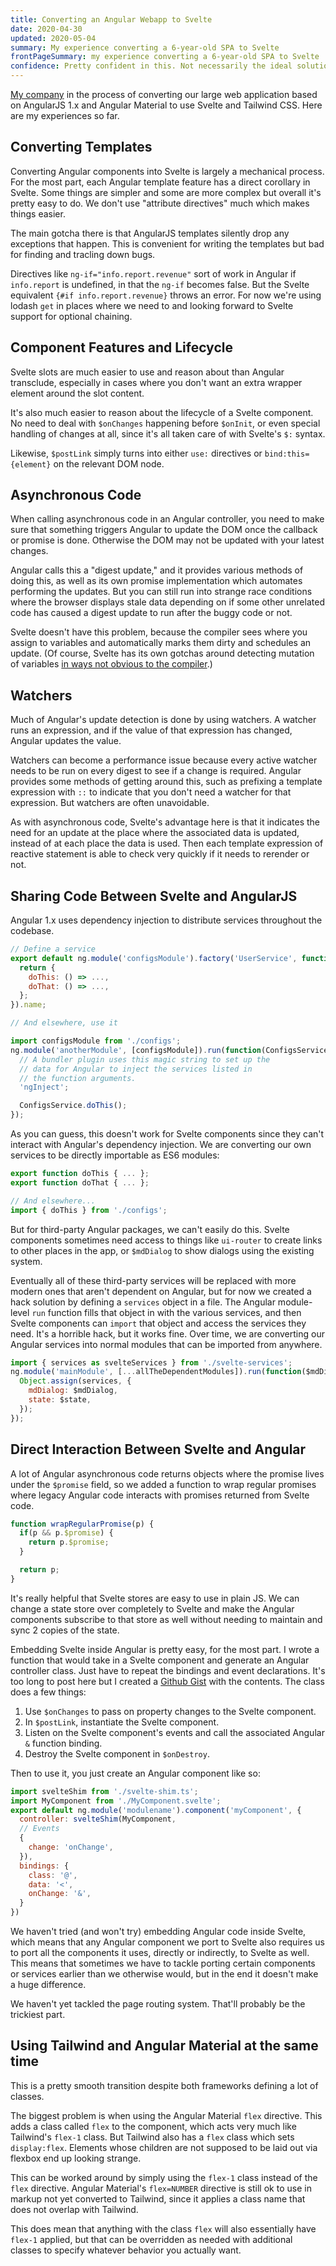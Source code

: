 ```yaml
---
title: Converting an Angular Webapp to Svelte
date: 2020-04-30
updated: 2020-05-04
summary: My experience converting a 6-year-old SPA to Svelte
frontPageSummary: my experience converting a 6-year-old SPA to Svelte
confidence: Pretty confident in this. Not necessarily the ideal solution.
---
```


[My company](https://www.carevoyance.com) in the process of converting our large  web application based on AngularJS 1.x and Angular Material to use Svelte and Tailwind CSS. Here are my experiences so far.

## Converting Templates

Converting Angular components into Svelte is largely a mechanical process. For the most part, each Angular template feature has a direct corollary in Svelte. Some things are simpler and some are more complex but overall it's pretty easy to do. We don't use "attribute directives" much which makes things easier.

The main gotcha there is that AngularJS templates silently drop any exceptions that happen. This is convenient for writing the templates but bad for finding and tracling down bugs.

Directives like `ng-if="info.report.revenue"` sort of work in Angular if `info.report` is undefined, in that the `ng-if` becomes false. But the Svelte equivalent `{#if info.report.revenue}` throws an error. For now we're using lodash `get` in places where we need to and looking forward to Svelte support for optional chaining.

## Component Features and Lifecycle

Svelte slots are much easier to use and reason about than Angular transclude, especially in cases where you don't want an extra wrapper element around the slot content.

It's also much easier to reason about the lifecycle of a Svelte component. No need to deal with `$onChanges` happening before `$onInit`, or even special handling of changes at all, since it's all taken care of with Svelte's `$:` syntax.

Likewise, `$postLink` simply turns into either `use:` directives or `bind:this={element}` on the relevant DOM node.

## Asynchronous Code

When calling asynchronous code in an Angular controller, you need to make sure that something triggers Angular to update the DOM once the callback or promise is done. Otherwise the DOM may not be updated with your latest changes.

Angular calls this a "digest update," and it provides various methods of doing this, as well as its own promise implementation which automates performing the updates. But you can still run into strange race conditions where the browser displays stale data depending on if some other unrelated code has caused a digest update to run after the buggy code or not.

Svelte doesn't have this problem, because the compiler sees where you assign to variables and automatically marks them dirty and schedules an update. (Of course, Svelte has its own gotchas around detecting mutation of variables [in ways not obvious to the compiler](https://svelte.dev/docs#2_Assignments_are_reactive).)

## Watchers

Much of Angular's update detection is done by using watchers. A watcher runs an expression, and if the value of that expression has changed, Angular updates the value.

Watchers can become a performance issue because every active watcher needs to be run on every digest to see if a change is required. Angular provides some methods of getting around this, such as prefixing a template expression with `::` to indicate that you don't need a watcher for that expression. But watchers are often unavoidable.

As with asynchronous code, Svelte's advantage here is that it indicates the need for an update at the place where the associated data is updated, instead of at each place the data is used. Then each template expression of reactive statement is able to check very quickly if it needs to rerender or not.

## Sharing Code Between Svelte and AngularJS

Angular 1.x uses dependency injection to distribute services throughout the codebase.

```js
// Define a service
export default ng.module('configsModule').factory('UserService', function() {
  return {
    doThis: () => ...,
    doThat: () => ...,
  };
}).name;

// And elsewhere, use it

import configsModule from './configs';
ng.module('anotherModule', [configsModule]).run(function(ConfigsService) {
  // A bundler plugin uses this magic string to set up the
  // data for Angular to inject the services listed in
  // the function arguments.
  'ngInject';

  ConfigsService.doThis();
});
```

As you can guess, this doesn't work for Svelte components since they can't interact with Angular's dependency injection. We are converting our own services to be directly importable as ES6 modules:

```js
export function doThis { ... };
export function doThat { ... };

// And elsewhere...
import { doThis } from './configs';
```

But for third-party Angular packages, we can't easily do this. Svelte components sometimes need access to things like `ui-router` to create links to other places in the app, or `$mdDialog` to show dialogs using the existing system.

Eventually all of these third-party services will be replaced with more modern ones that aren't dependent on Angular, but for now we created a hack solution by defining a `services` object in a file. The Angular module-level `run` function fills that object in with the various services, and then Svelte components can `import` that object and access the services they need. It's a horrible hack, but it works fine. Over time, we are converting our Angular services into normal modules that can be imported from anywhere.

```js
import { services as svelteServices } from './svelte-services';
ng.module('mainModule', [...allTheDependentModules]).run(function($mdDialog, $state) {
  Object.assign(services, {
    mdDialog: $mdDialog,
    state: $state,
  });
});

```

## Direct Interaction Between Svelte and Angular

A lot of Angular asynchronous code returns objects where the promise lives under the `$promise` field, so we added a function to wrap regular promises where legacy Angular code interacts with promises returned from Svelte code.

```js
function wrapRegularPromise(p) {
  if(p && p.$promise) {
    return p.$promise;
  }

  return p;
}

```

It's really helpful that Svelte stores are easy to use in plain JS. We can change a state store over completely to Svelte and make the Angular components subscribe to that store as well without needing to maintain and sync 2 copies of the state.

Embedding Svelte inside Angular is pretty easy, for the most part. I wrote a function that would take in a Svelte component and generate an Angular controller class. Just have to repeat the bindings and event declarations. It's too long to post here but I created a [Github Gist](https://gist.github.com/dimfeld/880decfe300f88119bb4f1141a66e527) with the contents. The class does a few things:

1. Use `$onChanges` to pass on property changes to the Svelte component.
2. In `$postLink`, instantiate the Svelte component.
3. Listen on the Svelte component's events and call the associated Angular `&` function binding.
4. Destroy the Svelte component in `$onDestroy`.

Then to use it, you just create an Angular component like so:

```js
import svelteShim from './svelte-shim.ts';
import MyComponent from './MyComponent.svelte';
export default ng.module('modulename').component('myComponent', {
  controller: svelteShim(MyComponent,
  // Events
  {
    change: 'onChange',
  }),
  bindings: {
    class: '@',
    data: '<',
    onChange: '&',
  }
})
```

We haven't tried (and won't try) embedding Angular code inside Svelte, which means that any Angular component we port to Svelte also requires us to port all the components it uses, directly or indirectly, to Svelte as well. This means that sometimes we have to tackle porting certain components or services earlier than we otherwise would, but in the end it doesn't make a huge difference.

We haven't yet tackled the page routing system. That'll probably be the trickiest part.

## Using Tailwind and Angular Material at the same time

This is a pretty smooth transition despite both frameworks defining a lot of classes.

The biggest problem is when using the Angular Material `flex` directive. This adds a class called `flex` to the component, which acts very much like Tailwind's `flex-1` class. But Tailwind also has a `flex` class which sets `display:flex`. Elements whose children are not supposed to be laid out via flexbox end up looking strange.

This can be worked around by simply using the `flex-1` class instead of the `flex` directive. Angular Material's `flex=NUMBER` directive is still ok to use in markup not yet converted to Tailwind, since it applies a class name that does not overlap with Tailwind.

This does mean that anything with the class `flex` will also essentially have `flex-1` applied, but that can be overridden as needed with additional classes to specify whatever behavior you actually want.
